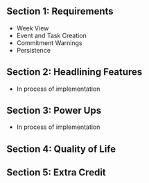 ## Section 1: Requirements
- Week View
- Event and Task Creation
- Commitment Warnings
- Persistence

## Section 2: Headlining Features
- In process of implementation

## Section 3: Power Ups
- In process of implementation

## Section 4: Quality of Life


## Section 5: Extra Credit
